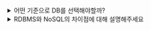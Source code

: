 <details>
<summary>어떤 기준으로 DB를 선택해야할까?</summary>
<br>
보통 회사들은 MySQL과 같은 범용 DBMS를 먼저 선택하고, 사용량이나 데이터의 크기가 커지면 
일부 도메인 또는 테이블의 데이터만 전용 DBMS로 이전해서 확장하는 형태를 선택한다.

왜 범용 DBMS 먼저 선택할까?

전용 DBMS는 어떤 기준으로 선택할까?

---

백은빈, 이성욱, Real MySQL 8.0, 2쇄, 위키북스, 저자 서문, 2022
</details>

<details>
<summary>RDBMS와 NoSQL의 차이점에 대해 설명해주세요</summary>
<br>
NoSQL은 non SQL 도는 not noly SQL이라는 의미이다.

RDBMS은 일반적인 용도로 사용되고 NoSQL은 수많은 종류가 있으며 제각기 특화된 분야가 있다.

RDBMS느 Scale-Out이 어렵다.

왜냐하면

1. 자체적으로 지원하지 않는다.

   오래된 역사를 갖고 있는 만큼 관계형 데이터베이스가 처음 나온 시절에는 scale-out이라는 것을 생각조차 못했고(매우 비싸고 큼) 자연히 scale-up만을 지원하는 방식으로 발전해왔다.

2. Join 연산이 많은데 관련 테이블이 여러 서버로 퍼질 경우 Join을 수행하기가 힘들다.
3. 분산 서버 간에 트랜잭션을 지원하기가 어렵다.

NoSQL은 Scale-Out이 쉽다.

왜냐하면

1. 자체적으로 지원해준다.
2. 트랜잭션과 Join에 관한 기능을 잘 지원안하는 것들이 많기 때문에 구현이 쉽다.

### 관계형 모델

- 장점

  범용적으로 다양한 케이스에 대해서 무난하게 사용할 수 있다.

  선언형 방식의 SQL로 직관적으로 데이터를 조작할 수 있으며 데이터베이스가 쿼리를 최적화해줄 여지가 많다.

  1대1,1대다, 다대다 모든 관계를 표현할 수 있고 Join의 성능이 좋다.

  스키마대로 데이터 입력하는 것을 강제하기 때문에 잘못된 데이터가 들어오는 것을 방지할 수 있다.


- 단점

  하나의 데이터 셋(예를 들어 프로필)을 갖고오기 위해 여러 테이블에 join해야 하고 이는 성능저하로 이어진다.

  데이터 저장시 관련 데이터셋을 여러 테이블에 나누어 저장하기 때문에 성능이 떨어진다.

  새로운 칼럼을 추가하는 등의 작업이 테이블 전체에 영향을 미치므로 운영 환경에서 함부로 변경하기 어렵다.

  데이터를 테이블 스키마에 맞추어 넣어야 해서 유연하지 않다.


### 문서 모델

마치 문서 하나를 저장하듯 관련 데이터를 한대 모아 저장하는 모델.

- 장점
    
    주로 일대다 관계(트리구조)로 되어 있거나 레코드간 관계가 없어 다대다 형태가 생기지 않을 때 사용하면 좋다.
    
    데이터의 구조를 한 눈에 알 수 있고 관련 데이터를 한 번에 불러 올 수 있어 성능이 좋다.
    
    예를 들어 프로필같은 데이터가 있다.
    

- 단점
    
    다대다 구조로 가게 될 경우 조인이 필요하다. 조인을 지원하지 않는 DB도 있고 지원하더라도 관계형 DB보다 코드가 복잡하고 성능이 떨어진다.
    
    만약 조인을 사용하지 않고 비정규화로 가게 된다면, 일관성을 유지하기 위해 중복되는 데이터를 항상 함께 수정해야 되고 이는 성능저하와 복잡도 향상으로 이어진다.
    
    중첩 항목을 바로 참조할 수 없기 때문에 중첩이 깊어질수록 조회하기가 어려워진다. 예를 들어 사용자 251의 교육 항목의 학교 항목의 이름. 이런 식으로 타고타고 들어가야 한다. 하지만 너무 깊어지지 않으면 크게 문제되지는 않는다.
    

### 그래프 모델

데이터를 노드로, 데이터 사이의 관계를 간선으로 표현한 모델

- 장점
    
    깊고 복잡한 관계를 가진 데이터 모델에 적합하다. 간결한 쿼리로 복잡한 관계를 가진 조회를 쉽게 수행할 수 있다. 예를 들어 ‘미국에서 유럽으로 이민 온 모든 사람들의 이름 찾기’ 같은 쿼리가 있다. 만약 관계형 모델이라면 Person 테이블에 도시에 관한 값만 갖고 있을 것이다. 그리고 이 쿼리를 수행하기 위해 도시 → 주 → 대륙 으로 관계를 타고 들어가서 미국에서 태어났는지를 알 수 있다. 이렇게 관계를 깊게 타고 들어갈 때 미리 JOIN 문으로 지정하기가 힘들다. With Rescursive문과 같은 재귀적인 문법을 제공하는 관계형 모델일지라도 그래프 모델에 비해 훨씬 긴 쿼리가 필요하다.
    

- 단점
    
    범위 검색을 수행하기가 힘들다.
    

### Key-Value 모델

Map과 동일하게 Key에 Value를 매핑하고 Key를 통해 Value를 찾을 수 있는 모델

- 장점
    
    단순하기 때문에 사용성이 좋다.(SQL은 학습이 필요함)
    
    Hash를 통해 값을 바로 읽으므로 속도가 빠르다.
    
    분산 환경에서 수평적으로 확장하기 좋다.
    

- 단점
    
    Key를 통해서만 값을 읽을 수 있다.
    
    범위 검색 등의 복잡한 질의가 불가능하다.
    

### Wide Column

- 장점
    
    Row마다 다른 스키마를 가질 수 있어 유연하다.
    

---

[https://www.mongodb.com/ko-kr/nosql-explained/nosql-vs-sql](https://www.mongodb.com/ko-kr/nosql-explained/nosql-vs-sql)

데이터 중심 애플리케이션 설계 34p, 53p

****백엔드 개발자를 위한 한 번에 끝내는 대용량 데이터 & 트래픽 처리 초격차 패키지 Online. Part3 ch01-2****

[https://www.samsungsds.com/kr/insights/1232564_4627.html](https://www.samsungsds.com/kr/insights/1232564_4627.html)

</details>